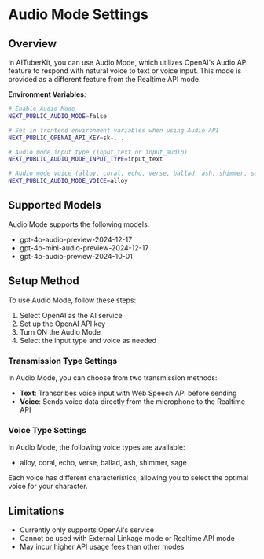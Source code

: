 # Audio Mode Settings

## Overview

In AITuberKit, you can use Audio Mode, which utilizes OpenAI's Audio API feature to respond with natural voice to text or voice input. This mode is provided as a different feature from the Realtime API mode.

**Environment Variables**:

```bash
# Enable Audio Mode
NEXT_PUBLIC_AUDIO_MODE=false

# Set in frontend environment variables when using Audio API
NEXT_PUBLIC_OPENAI_API_KEY=sk-...

# Audio mode input type (input_text or input_audio)
NEXT_PUBLIC_AUDIO_MODE_INPUT_TYPE=input_text

# Audio mode voice (alloy, coral, echo, verse, ballad, ash, shimmer, sage)
NEXT_PUBLIC_AUDIO_MODE_VOICE=alloy
```

## Supported Models

Audio Mode supports the following models:

- gpt-4o-audio-preview-2024-12-17
- gpt-4o-mini-audio-preview-2024-12-17
- gpt-4o-audio-preview-2024-10-01

## Setup Method

To use Audio Mode, follow these steps:

1. Select OpenAI as the AI service
2. Set up the OpenAI API key
3. Turn ON the Audio Mode
4. Select the input type and voice as needed

### Transmission Type Settings

In Audio Mode, you can choose from two transmission methods:

- **Text**: Transcribes voice input with Web Speech API before sending
- **Voice**: Sends voice data directly from the microphone to the Realtime API

### Voice Type Settings

In Audio Mode, the following voice types are available:

- alloy, coral, echo, verse, ballad, ash, shimmer, sage

Each voice has different characteristics, allowing you to select the optimal voice for your character.

## Limitations

- Currently only supports OpenAI's service
- Cannot be used with External Linkage mode or Realtime API mode
- May incur higher API usage fees than other modes
